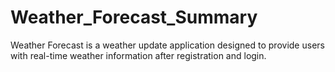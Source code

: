 # Weather_Forecast_Summary
Weather Forecast is a weather update application designed to provide users with real-time weather information after registration and login.
